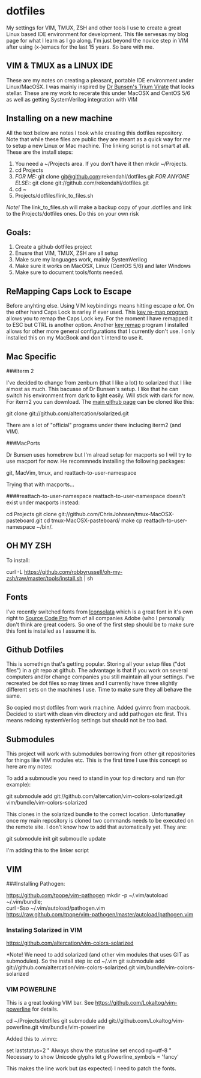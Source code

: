 dotfiles
========

My settings for VIM, TMUX, ZSH and other tools I use to create a great Linux based IDE environment for development. This file servesas my blog page for what I learn as I go along. I'm just beyond the novice step in VIM after using (x-)emacs for the last 15 years. So bare with me.

VIM & TMUX as a LINUX IDE
-------------------------

These are my notes on creating a pleasant, portable IDE environment under Linux/MacOSX. I was mainly inspired by [Dr Bunsen's Trium Virate][drbunsen] that looks stellar. These are my work to recerate this under MacOSX and CentOS 5/6 as well as getting SystemVerilog integration with VIM

[drbunsen]: http://www.drbunsen.org/text-triumvirate.html 

Installing on a new machine
---------------------------

All the text below are notes I took while creating this dotfiles repository. Note that while these files are public they are meant as a quick way for *me* to setup a new Linux or Mac machine. The linking script is not smart at all. These are the install steps:

1. You need a ~/Projects area. If you don't have it then mkdir ~/Projects.
2. cd Projects
3. *FOR ME:* git clone git@github.com:rekendahl/dotfiles.git *FOR ANYONE ELSE:*: git clone git://github.com/rekendahl/dotfiles.git
4. cd ~
5. Projects/dotfiles/link_to_files.sh

*Note!* The link_to_files.sh will make a backup copy of your .dotfiles and link to the Projects/dotfiles ones. Do this on your own risk


Goals:
------

1. Create a github dotfiles project
2. Enusre that VIM, TMUX, ZSH are all setup
3. Make sure my languages work, mainly SystemVerilog
4. Make sure it works on MacOSX, Linux (CentOS 5/6) and later Windows
5. Make sure to document tools/fonts needed.


ReMapping Caps Lock to Escape
-----------------------------

Before anyhting else. Using VIM keybindings means hitting escape *a lot*. On the other hand Caps Lock is rarley if ever used. This [key re-map program][pckeyboardhack] allows you to remap the Caps Lock key. For the moment I have remapped it to ESC but CTRL is another option. Another [key remap][keyremap] program I installed allows for other more general configurations that I currently don't use. I only installed this on my MacBook and don't intend to use it.

[pckeyboardhack]: http://pqrs.org/macosx/keyremap4macbook/index.html.en
[keyremap]: http://pqrs.org/macosx/keyremap4macbook/index.html.en 


Mac Specific
------------

###Iterm 2

I've decided to change from zenburn (that I like a lot) to solarized that I like almost as much. This bacuase of Dr Bunsen's setup. I like that he can switch his environment from dark to light easily. Will stick with dark for now.
For iterm2 you can download. The [main github page][solarized_github] can be cloned like this:

git clone git://github.com/altercation/solarized.git

There are a lot of "official" programs under there inclucing iterm2 (and VIM).

[solarized_github]: https://github.com/altercation/solarized/tree/master/iterm2-colors-solarized


###MacPorts

Dr Bunsen uses homebrew but I'm alread setup for macports so I will try to use
macport for now. He recommneds installing the following packages:

git, MacVim, tmux, and reattach-to-user-namespace

Trying that with macports...

####reattach-to-user-namespace
reattach-to-user-namespace doesn't exist under macports instead:

cd Projects
git clone git://github.com/ChrisJohnsen/tmux-MacOSX-pasteboard.git
cd tmux-MacOSX-pasteboard/
make
cp reattach-to-user-namespace ~/bin/.


OH MY ZSH
---------

To install: 

curl -L https://github.com/robbyrussell/oh-my-zsh/raw/master/tools/install.sh | sh


Fonts
-----

I've recently switched fonts from [Iconsolata][Iconsolata] which is a great font in it's own right to [Source Code Pro][SourceFont] from of all companies Adobe (who I personally don't think are great coders. So one of the first step should be to make sure this font is installed as I assume it is.

[Iconsolata]: http://levien.com/type/myfonts/inconsolata.html
[SourceFont]: https://github.com/adobe/Source-Code-Pro


Github Dotfiles
---------------

This is somethign that's getting popular. Storing all your setup files ("dot files") in a git repo at github. The advantage is that if you work on several computers and/or change companies you still maintain all your settings. I've recreated be dot files so may times and I currently have three slightly different sets on the machines I use. Time to make sure they all behave the same.

So copied most dotfiles from work machine. Added gvimrc from macbook. Decided
to start with clean vim directory and add pathogen etc first. This means
redoing systemVerilog settings but should not be too bad.

Submodules
----------

This project will work with submodules borrowing from other git repositories for things like VIM modules etc. This is the first time I use this concept so here are my notes:

To add a submoudle you need to stand in your top directory and run (for example):

git submodule add git://github.com/altercation/vim-colors-solarized.git vim/bundle/vim-colors-solarized

This clones in the solarized bundle to the correct location.
Unfortunatley once my main repository is cloned two commands needs to be executed on the remote site. I don't know how to add that automatically yet. They are:

git submodule init
git submoudle update

I'm adding this to the linker script

VIM 
---

###Installing Pathogen:

https://github.com/tpope/vim-pathogen
mkdir -p ~/.vim/autoload ~/.vim/bundle; \
curl -Sso ~/.vim/autoload/pathogen.vim \
    https://raw.github.com/tpope/vim-pathogen/master/autoload/pathogen.vim


### Instaling Solarized in VIM

https://github.com/altercation/vim-colors-solarized

*Note! We need to add solarized (and other vim modules that uses GIT as submodules). So the install step is:
cd ~/.vim
git submodule add git://github.com/altercation/vim-colors-solarized.git vim/bundle/vim-colors-solarized


### VIM POWERLINE

This is a great looking VIM bar. See https://github.com/Lokaltog/vim-powerline for details.

cd ~/Projects/dotfiles
git submodule add git://github.com/Lokaltog/vim-powerline.git vim/bundle/vim-powerline

Added this to .vimrc:

set laststatus=2   " Always show the statusline
set encoding=utf-8 " Necessary to show Unicode glyphs
let g:Powerline_symbols = 'fancy'

This makes the line work but (as expected) I need to patch the fonts. 
